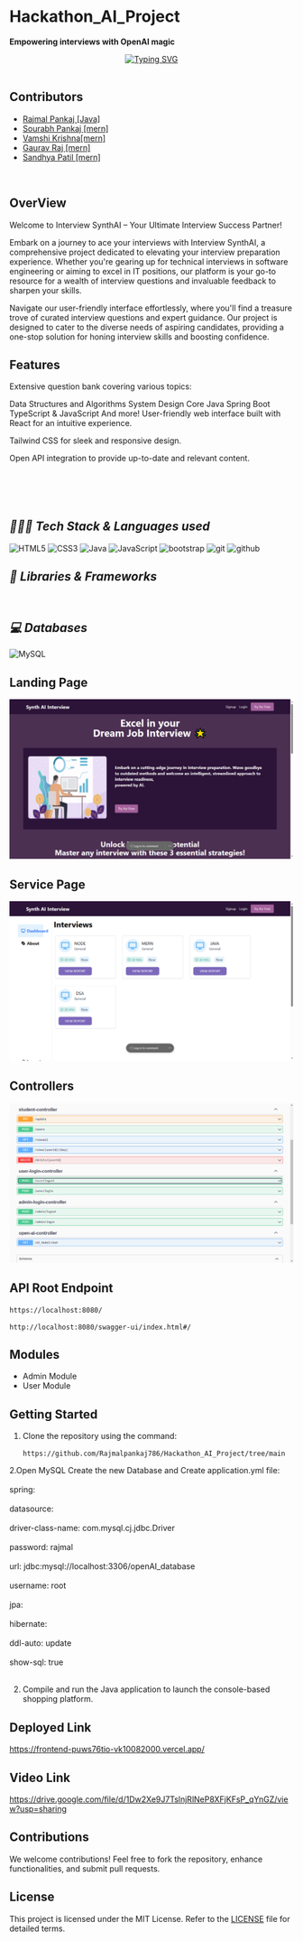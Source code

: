 # Hackathon_AI_Project
**Empowering interviews with OpenAI magic**

<p align="center">
 <a href="https://git.io/typing-svg"><img src="https://readme-typing-svg.demolab.com?font=Delicious+Handrawn&weight=100&size=53&pause=1000&color=purpale&center=true&vCenter=true&width=605&height=118&lines=Interview + SynthAI" alt="Typing SVG" /></a><br></br>

</p>

## Contributors

- [Rajmal Pankaj [Java]](https://github.com/Rajmalpankaj786)
- [Sourabh Pankaj [mern]](https://github.com/rv446382)
- [Vamshi Krishna[mern]](https://github.com/vk10082000)
- [Gaurav Raj [mern]](https://github.com/gauravraj2601)
- [Sandhya Patil [mern]](https://github.com/patil-sandhya)


<br>

## OverView 
Welcome to Interview SynthAI – Your Ultimate Interview Success Partner!

Embark on a journey to ace your interviews with Interview SynthAI, a comprehensive project dedicated to elevating your interview preparation experience. Whether you're gearing up for technical interviews in software engineering or aiming to excel in IT positions, our platform is your go-to resource for a wealth of interview questions and invaluable feedback to sharpen your skills.

Navigate our user-friendly interface effortlessly, where you'll find a treasure trove of curated interview questions and expert guidance. Our project is designed to cater to the diverse needs of aspiring candidates, providing a one-stop solution for honing interview skills and boosting confidence.

## Features
Extensive question bank covering various topics:

Data Structures and Algorithms
System Design
Core Java
Spring Boot
TypeScript & JavaScript
And more!
User-friendly web interface built with React for an intuitive experience.

Tailwind CSS for sleek and responsive design.

Open API integration to provide up-to-date and relevant content.


### <h2 style="margin-top:100px ;"><i>👨🏻‍💻 Tech Stack & Languages used</i></h2>
![HTML5](https://img.shields.io/badge/HTML5-E34F26?style=for-the-badge&logo=html5&logoColor=white)
![CSS3](https://img.shields.io/badge/CSS3-1572B6?style=for-the-badge&logo=css3&logoColor=white)
![Java](https://img.shields.io/badge/Java-ED8B00?style=for-the-badge&logo=java&logoColor=white)
![JavaScript](https://img.shields.io/badge/JavaScript-323330?style=for-the-badge&logo=javascript&logoColor=F7DF1E)
<img src="https://img.shields.io/badge/Libraries-563D7C?style=for-the-badge&logo=bootstrap&logoColor=white" alt="bootstrap" />
<img src="https://img.shields.io/badge/Git-f44d27?style=for-the-badge&logo=git&logoColor=white" alt="git" />
<img src="https://img.shields.io/badge/GitHub-100000?style=for-the-badge&logo=github&logoColor=white" alt="github" />



### <h2><i>🚀 Libraries & Frameworks</i></h2>
<a href="" target="blank"><img src="https://img.shields.io/static/v1?style=for-the-badge&message=Spring&color=852100&label=" alt=""/></a>
<a href="" target="blank"><img src="https://img.shields.io/static/v1?style=for-the-badge&message=SpringBoot&color=00d09c&label=" alt="" /></a>
<a href="" target="blank"><img src="https://img.shields.io/static/v1?style=for-the-badge&message=Hibernate&color=000030&label=" alt=""/></a>
<a href="" target="blank"><img src="https://img.shields.io/static/v1?style=for-the-badge&message=JDBC&color=400030&label=" alt=""/></a>
<a href="" target="blank"><img src="https://img.shields.io/static/v1?style=for-the-badge&message=Servlets&color=700030&label=" alt=""/></a>


### <h2><i>💻 Databases</i></h2>
![MySQL](https://img.shields.io/badge/MySQL-00000F?style=for-the-badge&logo=mysql&logoColor=white)



## Landing Page
![Landing page](</Images/1.png>)
## Service Page
![Product page](</Images/2.png>)

## Controllers
<img src="Images/swagger.png"/>

## API Root Endpoint

```
https://localhost:8080/
```

```
http://localhost:8080/swagger-ui/index.html#/
```

## Modules
- Admin Module
- User Module

## Getting Started

1. Clone the repository using the command:
   ```
   https://github.com/Rajmalpankaj786/Hackathon_AI_Project/tree/main
   ```
2.Open MySQL Create the new Database and Create application.yml file: <br></br>
spring:<br></br>
  datasource:<br></br>
    driver-class-name: com.mysql.cj.jdbc.Driver<br></br>
    password: rajmal<br></br>
    url: jdbc:mysql://localhost:3306/openAI_database<br></br>
    username: root<br></br>
  jpa:<br></br>
    hibernate:<br></br>
      ddl-auto: update<br></br>
    show-sql: true <br></br>
 
2. Compile and run the Java application to launch the console-based shopping platform.

## Deployed Link

https://frontend-puws76tio-vk10082000.vercel.app/

## Video Link 
https://drive.google.com/file/d/1Dw2Xe9J7TslnjRlNeP8XFjKFsP_qYnGZ/view?usp=sharing

## Contributions

We welcome contributions! Feel free to fork the repository, enhance functionalities, and submit pull requests.

## License

This project is licensed under the MIT License. Refer to the [LICENSE](LICENSE) file for detailed terms.
